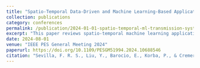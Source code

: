 ```yaml
---
title: "Spatio-Temporal Data-Driven and Machine Learning-Based Applications for Transmission Systems"
collection: publications
category: conferences
permalink: /publication/2024-01-01-spatio-temporal-ml-transmission-systems
excerpt: "This paper reviews spatio-temporal machine learning applications for transmission systems, highlighting use cases in system stability and operational planning. It identifies trends and future research directions."
date: 2024-08-01
venue: "IEEE PES General Meeting 2024"
paperurl: https://doi.org/10.1109/PESGM51994.2024.10688546
citation: "Sevilla, F. R. S., Liu, Y., Barocio, E., Korba, P., & Cremer, J. L. (2024). 'Spatio-Temporal Data-Driven and Machine Learning-Based Applications for Transmission Systems.' IEEE PES General Meeting 2024."
---
```


